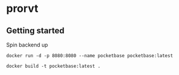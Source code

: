 # prorvt


## Getting started

Spin backend up

```
docker run -d -p 8080:8080 --name pocketbase pocketbase:latest

docker build -t pocketbase:latest . 
```